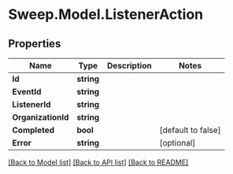 # Sweep.Model.ListenerAction
## Properties

Name | Type | Description | Notes
------------ | ------------- | ------------- | -------------
**Id** | **string** |  | 
**EventId** | **string** |  | 
**ListenerId** | **string** |  | 
**OrganizationId** | **string** |  | 
**Completed** | **bool** |  | [default to false]
**Error** | **string** |  | [optional] 

[[Back to Model list]](../README.md#documentation-for-models) [[Back to API list]](../README.md#documentation-for-api-endpoints) [[Back to README]](../README.md)

